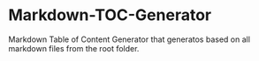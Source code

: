 # Markdown-TOC-Generator
 Markdown Table of Content Generator that generatos based on all markdown files from the root folder.
